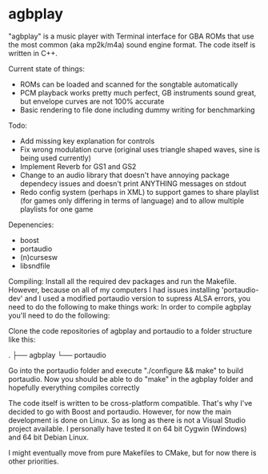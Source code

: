 # agbplay
"agbplay" is a music player with Terminal interface for GBA ROMs that use the most common (aka mp2k/m4a) sound engine format.
The code itself is written in C++.

Current state of things:
- ROMs can be loaded and scanned for the songtable automatically
- PCM playback works pretty much perfect, GB instruments sound great, but envelope curves are not 100% accurate
- Basic rendering to file done including dummy writing for benchmarking

Todo:
- Add missing key explanation for controls
- Fix wrong modulation curve (original uses triangle shaped waves, sine is being used currently)
- Implement Reverb for GS1 and GS2
- Change to an audio library that doesn't have annoying package dependecy issues and doesn't print ANYTHING messages on stdout
- Redo config system (perhaps in XML) to support games to share playlist (for games only differing in terms of language) and to allow multiple playlists for one game

Depenencies:
- boost
- portaudio
- (n)cursesw
- libsndfile

Compiling:
Install all the required dev packages and run the Makefile.
However, because on all of my computers I had issues installing 'portaudio-dev' and I used a modified portaudio version to supress ALSA errors, you need to do the following to make things work:
In order to compile agbplay you'll need to do the following:

Clone the code repositories of agbplay and portaudio to a folder structure like this:

.
├── agbplay
└── portaudio

Go into the portaudio folder and execute "./configure && make" to build portaudio. 
Now you should be able to do "make" in the agbplay folder and hopefully everything compiles correctly

The code itself is written to be cross-platform compatible. That's why I've decided to go with Boost and portaudio.
However, for now the main development is done on Linux. So as long as there is not a Visual Studio project available.
I personally have tested it on 64 bit Cygwin (Windows) and 64 bit Debian Linux.

I might eventually move from pure Makefiles to CMake, but for now there is other priorities.
